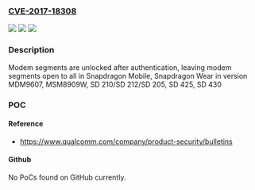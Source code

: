 ### [CVE-2017-18308](https://cve.mitre.org/cgi-bin/cvename.cgi?name=CVE-2017-18308)
![](https://img.shields.io/static/v1?label=Product&message=Snapdragon%20Mobile%2C%20Snapdragon%20Wear&color=blue)
![](https://img.shields.io/static/v1?label=Version&message=n%2Fa&color=blue)
![](https://img.shields.io/static/v1?label=Vulnerability&message=Improper%20Access%20Control%20in%20Core%20Services&color=brighgreen)

### Description

Modem segments are unlocked after authentication, leaving modem segments open to all in Snapdragon Mobile, Snapdragon Wear in version MDM9607, MSM8909W, SD 210/SD 212/SD 205, SD 425, SD 430

### POC

#### Reference
- https://www.qualcomm.com/company/product-security/bulletins

#### Github
No PoCs found on GitHub currently.

